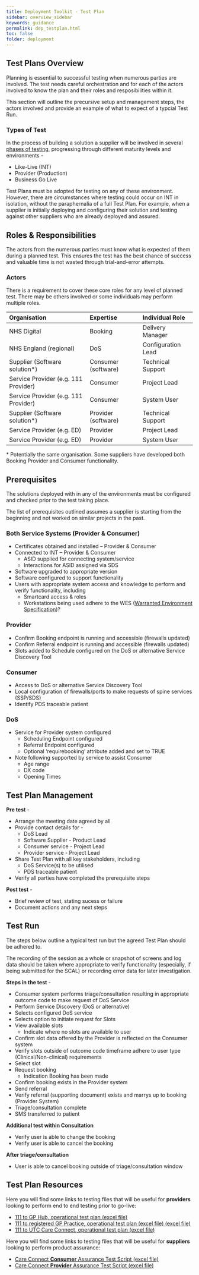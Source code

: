 ```yaml
---
title: Deployment Toolkit - Test Plan
sidebar: overview_sidebar
keywords: guidance
permalink: dep_testplan.html
toc: false
folder: deployment
---
```


## Test Plans Overview

Planning is essential to successful testing when numerous parties are involved. The test needs careful orchestration and for each of the actors involved to know the plan and their roles and resposibilities within it. 

This section will outline the precursive setup and management steps, the actors involved and provide an example of what to expect of a typcial Test Run. 

### Types of Test

In the process of building a solution a supplier will be involved in several <a href="dep_testtesting.html" target="_blank">phases of testing</a>, progressing through different maturity levels and environments - 

* Like-Live (INT)
* Provider (Production)
* Business Go Live 

Test Plans must be adopted for testing on any of these environment. However, there are circumstances where testing could occur on INT in isolation, without the paraphernalia of a full Test Plan. For example, when a supplier is initially deploying and configuring their solution and testing against other suppliers who are already deployed and assured. 

## Roles & Responsibilities 

The actors from the numerous parties must know what is expected of them during a planned test. This ensures the test has the best chance of success and valuable time is not wasted through trial-and-error attempts.

### Actors 
There is a requirement to cover these core roles for any level of planned test. There may be others involved or some individuals may perform multiple roles.  

|Organisation|Expertise|Individual Role|
|:---|:---|:---|
|NHS Digital|Booking|Delivery Manager|
|NHS England (regional)|DoS|Configuration Lead|
|Supplier (Software solution*)|Consumer (software)|Technical Support|
|Service Provider (e.g. 111 Provider)|Consumer|Project Lead|
|Service Provider (e.g. 111 Provider)|Consumer|System User|
|Supplier (Software solution*)|Provider (software)|Technical Support|
|Service Provider (e.g. ED)|Provider|Project Lead|
|Service Provider (e.g. ED)|Provider|System User|

\* Potentially the same organisation. Some suppliers have developed both Booking Provider and Consumer functionality.

## Prerequisites 

The solutions deployed with in any of the environments must be configured and checked prior to the test taking place. 

The list of prerequisites outlined assumes a supplier is starting from the beginning and not worked on similar projects in the past.

### Both Service Systems (Provider & Consumer)
* Certificates obtained and installed – Provider & Consumer
* Connected to INT – Provider & Consumer
    * ASID supplied for connecting system/service 
    *	Interactions for ASID assigned via SDS
* Software upgraded to appropriate version 
* Software configured to support functionality 
* Users with appropriate system access and knowledge to perform and verify functionality, including 
    * Smartcard access & roles
    * Workstations being used adhere to the WES ([Warranted Environment Specification](https://digital.nhs.uk/services/spine/spine-technical-information-warranted-environment-specification-wes))?  
    
### Provider 
*	Confirm Booking endpoint is running and accessible (firewalls updated)
*	Confirm Referral endpoint is running and accessible (firewalls updated)
*	Slots added to Schedule configured on the DoS or alternative Service Discovery Tool

### Consumer
*	Access to DoS or alternative Service Discovery Tool 
*	Local configuration of firewalls/ports to make requests of spine services (SSP/SDS)
*  Identify PDS traceable patient

### DoS
*	Service for Provider system configured 
    *	Scheduling Endpoint configured 
    *	Referral Endpoint configured 
    *	Optional ‘requirebooking’ attribute added and set to TRUE
*	Note following supported by service to assist Consumer
    * Age range
    * DX code
    * Opening Times

## Test Plan Management 

**Pre test** - 
* Arrange the meeting date agreed by all
* Provide contact details for - 
    * DoS Lead
    * Software Supplier - Product Lead
    * Consumer service - Project Lead
    * Provider service - Project Lead
* Share Test Plan with all key stakeholders, including
    * DoS Service(s) to be utilised
    * PDS traceable patient
* Verify all parties have completed the prerequisite steps

**Post test** - 
* Brief review of test, stating sucess or failure 
* Document actions and any next steps

## Test Run 
The steps below outline a typical test run but the agreed Test Plan should be adhered to. 

The recording of the session as a whole or snapshot of screens and log data should be taken where appropriate to verify functionality (especially, if being submitted for the SCAL) or recording error data for later investigation. 

**Steps in the test** -  
*	Consumer system performs triage/consultation resulting in appropriate outcome code to make request of DoS Service
*  Perform Service Discovery (DoS or alternative)
*	Selects configured DoS service
*	Selects option to initiate request for Slots 
*	View available slots 
    *	Indicate where no slots are available to user
*  Confirm slot data offered by the Provider is reflected on the Consumer system
*	Verify slots outside of outcome code timeframe adhere to user type (Clinical/Non-clinical) requirements
*	Select slot 
*	Request booking 
    * Indication Booking has been made
*  Confirm booking exists in the Provider system
*  Send referral 
*	Verify referral (supporting document) exists and marrys up to booking (Provider System) 
*	Triage/consultation complete 
*  SMS transferred to patient

**Additional test within Consultation**
*  Verify user is able to change the booking 
*	Verify user is able to cancel the booking

**After triage/consultation**
*	User is able to cancel booking outside of triage/consultation window

## Test Plan Resources 

Here you will find some links to testing files that will be useful for **providers** looking to perform end to end testing prior to go-live:

* <a href="_pages/deployment/toolkit/files/111_to_GP_Hub-Operational_Test_Plan_v2.xlsx" download>111 to GP Hub, operational test plan (excel file)</a>
* <a href="_pages/deployment/toolkit/files/111_to_Registered_GP-Operational_Test_Plan_v3.xlsx" download>111 to registered GP Practice, operational test plan (excel file) (excel file)</a>
* <a href="_pages/deployment/toolkit/files/111_to_UTC_Care_Connect-Operational_Test_Plan.xlsx" download>111 to UTC Care Connect, operational test plan (excel file)</a>

Here you will find some links to testing files that will be useful for **suppliers** looking to perform product assurance:
* <a href="_pages/deployment/toolkit/files/Care_Connect_Consumer_Assurance_Test_Scripts.xlsx" download>Care Connect <b>Consumer</b> Assurance Test Script (excel file)</a>
* <a href="_pages/deployment/toolkit/files/Care_Connect_Provider_Assurance_Test_Scripts.xlsx" download>Care Connect <b>Provider</b> Assurance Test Script (excel file)</a>

